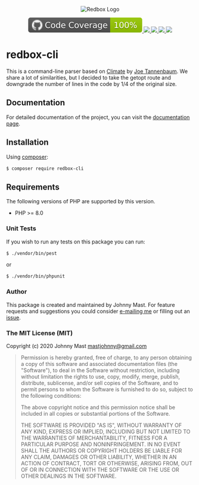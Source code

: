 <p align="center">
<img alt="Redbox Logo" src="https://cloud.githubusercontent.com/assets/121194/12361779/5af96e52-bbc0-11e5-91b0-2b7afbc1e5cc.png" />
</p>

<p align="center">

<a title="Code Coverage" href="https://github.com/johnnymast/redbox-cli/actions/workflows/Coverage.yml">
 <img src="docs/badges/coverage.svg" />
</a>

<a title="Pest Unit Tests" href="https://github.com/johnnymast/redbox-cli/actions/workflows/Pest.yml">
 <img src="https://github.com/johnnymast/redbox-cli/actions/workflows/Pest.yml/badge.svg" />
</a>

<a title="Phpstan" href="https://github.com/johnnymast/redbox-cli/actions/workflows/PhpStan.yml">
 <img src="https://github.com/johnnymast/redbox-cli/actions/workflows/PhpStan.yml/badge.svg" />
</a>

<a title="Scrutinizer Code Quality" href="https://scrutinizer-ci.com/g/johnnymast/redbox-cli/?branch=master">
 <img src="https://scrutinizer-ci.com/g/johnnymast/redbox-cli/badges/quality-score.png?b=master" />
</a>


<a title="Twitter URL" href="https://twitter.com/intent/tweet?text=@mastjohnny">
 <img src="https://img.shields.io/twitter/url/http/shields.io.svg?style=social&label=Contact%20author" />
</a>

</p>

# redbox-cli

This is a command-line parser based on [Climate](https://github.com/thephpleague/climate)
by [Joe Tannenbaum](https://github.com/joetannenbaum). We share a lot of similarities, but I decided to take the getopt
route and downgrade the number of lines in the code by 1/4 of the original size.

## Documentation

For detailed documentation of the project, you can visit
the [documentation page](https://johnnymast.github.io/redbox-cli/).

## Installation

Using [composer](https://packagist.org/packages/redbox/cli):

```bash
$ composer require redbox-cli
```

## Requirements

The following versions of PHP are supported by this version.

+ PHP >= 8.0

### Unit Tests

If you wish to run any tests on this package you can run:

```bash
$ ./vendor/bin/pest
```

or

```bash
$ ./vendor/bin/phpunit
```

### Author

This package is created and maintained by Johnny Mast. For feature requests and suggestions you could
consider [e-mailing me](mailto:mastjohnny@gmail.com) or filling out
an [issue](https://github.com/johnnymast/redbox-cli/issues).

### The MIT License (MIT)

Copyright (c) 2020 Johnny Mast <mastjohnny@gmail.com>

> Permission is hereby granted, free of charge, to any person obtaining a copy
> of this software and associated documentation files (the "Software"), to deal
> in the Software without restriction, including without limitation the rights
> to use, copy, modify, merge, publish, distribute, sublicense, and/or sell
> copies of the Software, and to permit persons to whom the Software is
> furnished to do so, subject to the following conditions:
>
> The above copyright notice and this permission notice shall be included in
> all copies or substantial portions of the Software.
>
> THE SOFTWARE IS PROVIDED "AS IS", WITHOUT WARRANTY OF ANY KIND, EXPRESS OR
> IMPLIED, INCLUDING BUT NOT LIMITED TO THE WARRANTIES OF MERCHANTABILITY,
> FITNESS FOR A PARTICULAR PURPOSE AND NONINFRINGEMENT. IN NO EVENT SHALL THE
> AUTHORS OR COPYRIGHT HOLDERS BE LIABLE FOR ANY CLAIM, DAMAGES OR OTHER
> LIABILITY, WHETHER IN AN ACTION OF CONTRACT, TORT OR OTHERWISE, ARISING FROM,
> OUT OF OR IN CONNECTION WITH THE SOFTWARE OR THE USE OR OTHER DEALINGS IN
> THE SOFTWARE.
 
